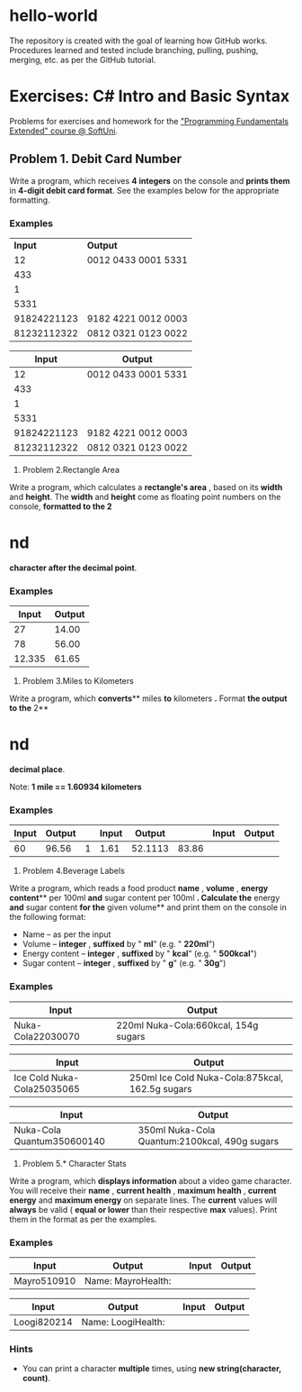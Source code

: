 # hello-world
The repository is created with the goal of learning how GitHub works.
Procedures learned and tested include branching, pulling, pushing, merging, etc. as per the GitHub tutorial.
# Exercises: C# Intro and Basic Syntax

Problems for exercises and homework for the [&quot;Programming Fundamentals Extended&quot; course @ SoftUni](https://softuni.bg/courses/programming-fundamentals).

## Problem 1. Debit Card Number

Write a program, which receives **4 integers** on the console and **prints them** in **4-digit debit card format**. See the examples below for the appropriate formatting.

### Examples

<table>
  <tr>
    <td><strong>Input</strong></td>
    <td><strong>Output</strong></td>
  </tr>
  <tr>
    <td>12</td>
	<td rowspan="4" valign="top">0012 0433 0001 5331</td>
  </tr>
  <tr>
    <td>433</td>
  </tr>
  <tr>
    <td>1</td>
  </tr>
  <tr>
    <td>5331</td>
  </tr>
  <tr>
    <td>91824221123</td>
	<td>9182 4221 0012 0003</td>
  </tr>
  <tr>
    <td>81232112322</td>
	<td>0812 0321 0123 0022</td>
  </tr>	
</table>

| <strong>Input</strong> | <strong>Output</strong> |
| --- | --- |
| 12 | 0012 0433 0001 5331 |
| 433 | |
| 1 | |
| 5331 | |
| 91824221123 | 9182 4221 0012 0003 |
| 81232112322 | 0812 0321 0123 0022 |

1. Problem 2.Rectangle Area

Write a program, which calculates a **rectangle&#39;s area** , based on its **width** and **height**. The **width** and **height** come as floating point numbers on the console, **formatted to the 2**

# nd
 **character after the decimal point**.
### Examples

| **Input** | **Output** |
| --- | --- |
| 27 | 14.00 |
| 78 | 56.00 |
| 12.335 | 61.65 |

1. Problem 3.Miles to Kilometers

Write a program, which **converts**** miles **to** kilometers **.** Format **the output to the** 2**

# nd
 **decimal place**.

Note: **1 mile == 1.60934 kilometers**

### Examples

| **Input** | **Output** |   | **Input** | **Output** |   | **Input** | **Output** |
| --- | --- | --- | --- | --- | --- | --- | --- |
| 60 | 96.56 | 1 | 1.61 | 52.1113 | 83.86 |

1. Problem 4.Beverage Labels

Write a program, which reads a food product **name** , **volume** , **energy content**** per 100ml **and** sugar content per 100ml **. Calculate the** energy **and** sugar content **for the** given volume** and print them on the console in the following format:

- Name – as per the input
- Volume – **integer** , **suffixed** by &quot; **ml**&quot; (e.g. &quot; **220ml**&quot;)
- Energy content – **integer** , **suffixed** by &quot; **kcal**&quot; (e.g. &quot; **500kcal**&quot;)
- Sugar content – **integer** , **suffixed** by &quot; **g**&quot; (e.g. &quot; **30g**&quot;)

### Examples

| **Input** | **Output** |
| --- | --- |
| Nuka-Cola22030070 | 220ml Nuka-Cola:660kcal, 154g sugars |

| **Input** | **Output** |
| --- | --- |
| Ice Cold Nuka-Cola25035065 | 250ml Ice Cold Nuka-Cola:875kcal, 162.5g sugars |

| **Input** | **Output** |
| --- | --- |
| Nuka-Cola Quantum350600140 | 350ml Nuka-Cola Quantum:2100kcal, 490g sugars |

1. Problem 5.\* Character Stats

Write a program, which **displays information** about a video game character. You will receive their **name** , **current health** , **maximum health** , **current energy** and **maximum energy** on separate lines. The **current** values will **always** be valid ( **equal or lower** than their respective **max** values). Print them in the format as per the examples.

### Examples

| **Input** | **Output** |   | **Input** | **Output** |
| --- | --- | --- | --- | --- |
| Mayro510910 | Name: MayroHealth: ||||||.....|Energy: ||||||||||.| | Bauser10101010 | Name: BauserHealth: ||||||||||||Energy: |||||||||||| |

| **Input** | **Output** |   | **Input** | **Output** |
| --- | --- | --- | --- | --- |
| Loogi820214 | Name: LoogiHealth: |||||||||............|Energy: |||............| | Toad05010 | Name: ToadHealth: |.....|Energy: |..........| |

### Hints

- You can print a character **multiple** times, using **new string(character, count)**.